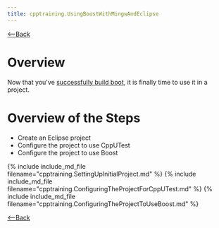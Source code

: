 ```yaml
---
title: cpptraining.UsingBoostWithMingwAndEclipse
---
```

[<--Back](CppTraining#boost)

# Overview
Now that you've [successfully build boot](cpptraining.GettingAndBuildingBoostInMingw), it is finally time to use it in a project.

# Overview of the Steps
* Create an Eclipse project
* Configure the project to use CppUTest
* Configure the project to use Boost

{% include include_md_file filename="cpptraining.SettingUpInitialProject.md" %}
{% include include_md_file filename="cpptraining.ConfiguringTheProjectForCppUTest.md" %}
{% include include_md_file filename="cpptraining.ConfiguringTheProjectToUseBoost.md" %}

[<--Back](CppTraining#boost)
